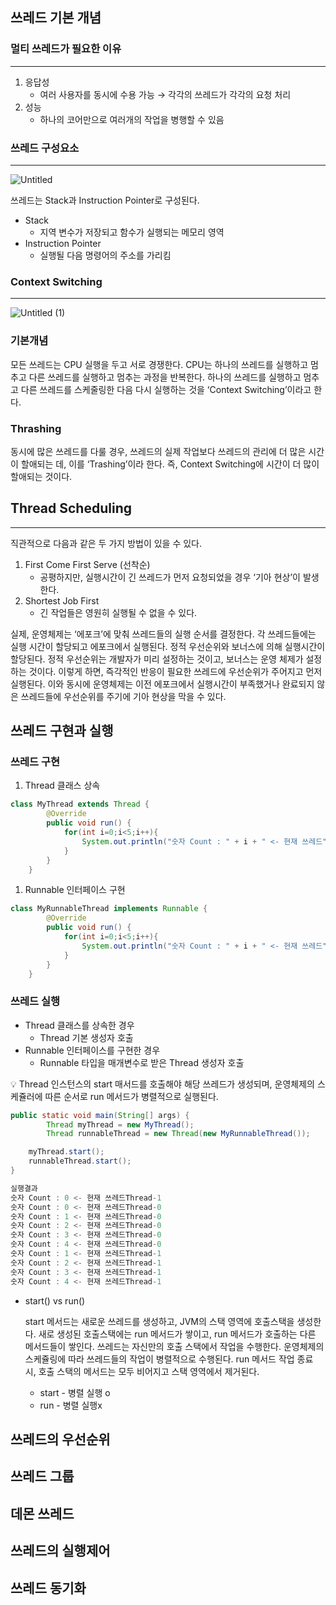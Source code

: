 ## 쓰레드 기본 개념

### 멀티 쓰레드가 필요한 이유

---

1. 응답성
    - 여러 사용자를 동시에 수용 가능 → 각각의 쓰레드가 각각의 요청 처리
2. 성능
    - 하나의 코어만으로 여러개의 작업을 병행할 수 있음

### 쓰레드 구성요소

---

![Untitled](https://github.com/yumip1997/JAVA_GUIDE/assets/52367155/952cca07-0e93-4b04-b689-f432030edd95)

쓰레드는 Stack과 Instruction Pointer로 구성된다.

- Stack
    - 지역 변수가 저장되고 함수가 실행되는 메모리 영역
- Instruction Pointer
    - 실행될 다음 명령어의 주소를 가리킴

### Context Switching

---

![Untitled (1)](https://github.com/yumip1997/JAVA_GUIDE/assets/52367155/9415451f-b249-41cf-85b3-00b40094ae33)
### 기본개념

모든 쓰레드는 CPU 실행을 두고 서로 경쟁한다.  CPU는 하나의 쓰레드를 실행하고 멈추고 다른 쓰레드를 실행하고 멈추는 과정을 반복한다. 하나의 쓰레드를 실행하고 멈추고 다른 쓰레드를 스케줄링한 다음 다시 실행하는 것을 ‘Context Switching’이라고 한다.

### Thrashing

동시에 많은 쓰레드를 다룰 경우, 쓰레드의 실제 작업보다 쓰레드의 관리에 더 많은 시간이 할애되는 데, 이를 ‘Trashing’이라 한다. 즉, Context Switching에 시간이 더 많이 할애되는 것이다. 

## Thread Scheduling

---

직관적으로 다음과 같은 두 가지 방법이 있을 수 있다.

1. First Come First Serve (선착순)
    - 공평하지만, 실행시간이 긴 쓰레드가 먼저 요청되었을 경우 ‘기아 현상’이 발생한다.
2. Shortest Job First
    - 긴 작업들은 영원히 실행될 수 없을 수 있다.

실제, 운영체제는 ‘에포크’에 맞춰 쓰레드들의 실행 순서를 결정한다. 각 쓰레드들에는 실행 시간이 할당되고 에포크에서 실행된다. 정적 우선순위와 보너스에 의해 실행시간이 할당된다. 정적 우선순위는 개발자가 미리 설정하는 것이고, 보너스는 운영 체제가 설정하는 것이다. 이렇게 하면, 즉각적인 반응이 필요한 쓰레드에 우선순위가 주어지고 먼저 실행된다. 이와 동시에 운영체제는 이전 에포크에서 실행시간이 부족했거나 완료되지 않은 쓰레드들에 우선순위를 주기에 기아 현상을 막을 수 있다.

## 쓰레드 구현과 실행

### 쓰레드 구현

1. Thread 클래스 상속

```java
class MyThread extends Thread {
        @Override
        public void run() {
            for(int i=0;i<5;i++){
                System.out.println("숫자 Count : " + i + " <- 현재 쓰레드" +  getName());
            }
        }
    }
```

1. Runnable 인터페이스 구현

```java
class MyRunnableThread implements Runnable {
        @Override
        public void run() {
            for(int i=0;i<5;i++){
                System.out.println("숫자 Count : " + i + " <- 현재 쓰레드" +  Thread.currentThread().getName());
            }
        }
    }
```

### 쓰레드 실행

- Thread 클래스를 상속한 경우
    - Thread 기본 생성자 호출
- Runnable 인터페이스를 구현한 경우
    - Runnable 타입을 매개변수로 받은 Thread 생성자 호출

<aside>
💡 Thread 인스턴스의 start 매서드를 호출해야 해당 쓰레드가 생성되며, 운영체제의 스케쥴러에 따른 순서로 run 메서드가 병렬적으로 실행된다.

</aside>

```java
public static void main(String[] args) {
		Thread myThread = new MyThread();
		Thread runnableThread = new Thread(new MyRunnableThread());

    myThread.start();
    runnableThread.start();
}

실행결과
숫자 Count : 0 <- 현재 쓰레드Thread-1
숫자 Count : 0 <- 현재 쓰레드Thread-0
숫자 Count : 1 <- 현재 쓰레드Thread-0
숫자 Count : 2 <- 현재 쓰레드Thread-0
숫자 Count : 3 <- 현재 쓰레드Thread-0
숫자 Count : 4 <- 현재 쓰레드Thread-0
숫자 Count : 1 <- 현재 쓰레드Thread-1
숫자 Count : 2 <- 현재 쓰레드Thread-1
숫자 Count : 3 <- 현재 쓰레드Thread-1
숫자 Count : 4 <- 현재 쓰레드Thread-1
```

- start() vs run()
    
    start 메서드는 새로운 쓰레드를 생성하고, JVM의 스택 영역에 호출스택을 생성한다. 새로 생성된 호출스택에는 run 메서드가 쌓이고, run 메서드가 호출하는 다른 메서드들이 쌓인다. 쓰레드는 자신만의 호출 스택에서 작업을 수행한다. 운영체제의 스케쥴링에 따라 쓰레드들의 작업이 병렬적으로 수행된다. run 메서드 작업 종료 시, 호출 스택의 메서드는 모두 비어지고 스택 영역에서 제거된다.
    
    - start - 병렬 실행 o
    - run  - 병렬 실행x


## 쓰레드의 우선순위
## 쓰레드 그룹
## 데몬 쓰레드
## 쓰레드의 실행제어
## 쓰레드 동기화